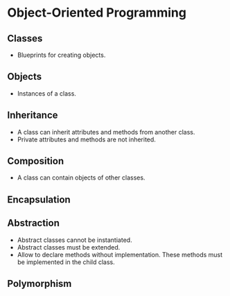 # Object-Oriented Programming

## Classes

- Blueprints for creating objects.

## Objects

- Instances of a class.

## Inheritance

- A class can inherit attributes and methods from another class.
- Private attributes and methods are not inherited.

## Composition

- A class can contain objects of other classes.

## Encapsulation

## Abstraction

- Abstract classes cannot be instantiated.
- Abstract classes must be extended.
- Allow to declare methods without implementation. These methods must be
implemented in the child class.

## Polymorphism
